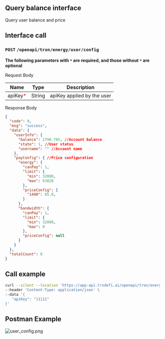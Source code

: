## Query balance interface
Query user balance and price

## Interface call
### `POST` `/openapi/tron/energy/user/config`
**The following parameters with `*` are required, and those without `*` are optional**

Request Body

| Name                                   | Type   | Description    |
|----------------------------------------|--------|----------------|
| apiKey<span style="color:red">*</span> | String | apiKey applied by the user    |


Response Body
```JSON
{
  "code": 0,
  "msg": "success",
  "data": {
    "userInfo": {
      "balance": 2790.785, //Account balance
      "state": 1, //User status
      "username": "" //Account name
    },
    "payConfig": { //Price configuration
      "energy": {
        "canPay": 1,
        "limit": {
          "min": 32000,
          "max": 63028
        },
        "priceConfig": {
          "1440": 85.0,
        }
      },
      "bandwidth": {
        "canPay": 1,
        "limit": {
          "min": 32000,
          "max": 0
        },
        "priceConfig": null
      }
    }
  },
  "totalCount": 0
}
```

## Call example
```bash
curl --silent --location 'https://app-api.trxdefi.ai/openapi/tron/energy/user/config' \
--header 'Content-Type: application/json' \
--data '{
   "apiKey": "11111"
}'

```

## Postman Example

![user_config.png](https://raw.githubusercontent.com/robertwan2088/TRXDeFi/refs/heads/main/readme/img/user_config.png)


